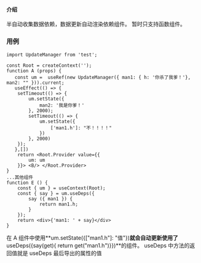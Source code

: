 #### 介绍

半自动收集数据依赖，数据更新自动渲染依赖组件。
暂时只支持函数组件。

### 用例

```
import UpdateManager from 'test';

const Root = createContext('');
function A (props) {
   const um =  useRef(new UpdateManager({ man1: { h: '你杀了我爹！'}, man2: "" })).current;
   useEffect(() => {
    setTimeout(() => {
        um.setState({
            man2: '我是你爹！'
        }, 2000);
        setTimeout(() => {
            um.setState({
                ['man1.h']: "不！！！！"
            })
        }, 2000)
    });
   },[])
    return <Root.Provider value={{
        um: um
    }}> <B/> </Root.Provider>
}
...其他组件
function E () {
    const { um } = useContext(Root);
    const { say } = um.useDeps({
        say ({ man1 }) {
            return man1.h;
        }
    });
    return <div>{'man1: ' + say}</div>
}
```

在 A 组件中使用**um.setState({["man1.h"]: "值"})**就会自动更新使用了**useDeps({say(get){ return get("man1.h")}})**的组件。
useDeps 中方法的返回值就是 useDeps 最后导出的属性的值
